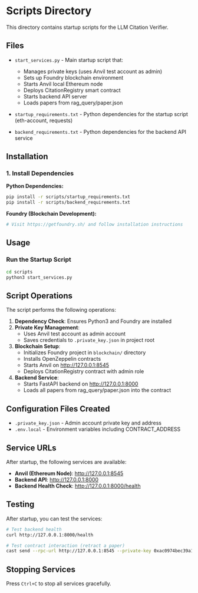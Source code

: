 # Scripts Directory

This directory contains startup scripts for the LLM Citation Verifier.

## Files

- `start_services.py` - Main startup script that:
  - Manages private keys (uses Anvil test account as admin)
  - Sets up Foundry blockchain environment
  - Starts Anvil local Ethereum node
  - Deploys CitationRegistry smart contract
  - Starts backend API server
  - Loads papers from rag_query/paper.json

- `startup_requirements.txt` - Python dependencies for the startup script (eth-account, requests)

- `backend_requirements.txt` - Python dependencies for the backend API service

## Installation

### 1. Install Dependencies

**Python Dependencies:**
```bash
pip install -r scripts/startup_requirements.txt
pip install -r scripts/backend_requirements.txt
```

**Foundry (Blockchain Development):**
```bash
# Visit https://getfoundry.sh/ and follow installation instructions
```

## Usage

### Run the Startup Script
```bash
cd scripts
python3 start_services.py
```

## Script Operations

The script performs the following operations:

1. **Dependency Check**: Ensures Python3 and Foundry are installed
2. **Private Key Management**:
   - Uses Anvil test account as admin account
   - Saves credentials to `.private_key.json` in project root
3. **Blockchain Setup**:
   - Initializes Foundry project in `blockchain/` directory
   - Installs OpenZeppelin contracts
   - Starts Anvil on http://127.0.0.1:8545
   - Deploys CitationRegistry contract with admin role
4. **Backend Service**:
   - Starts FastAPI backend on http://127.0.0.1:8000
   - Loads all papers from rag_query/paper.json into the contract

## Configuration Files Created

- `.private_key.json` - Admin account private key and address
- `.env.local` - Environment variables including CONTRACT_ADDRESS

## Service URLs

After startup, the following services are available:

- **Anvil (Ethereum Node)**: http://127.0.0.1:8545
- **Backend API**: http://127.0.0.1:8000
- **Backend Health Check**: http://127.0.0.1:8000/health

## Testing

After startup, you can test the services:

```bash
# Test backend health
curl http://127.0.0.1:8000/health

# Test contract interaction (retract a paper)
cast send --rpc-url http://127.0.0.1:8545 --private-key 0xac0974bec39a17e36ba4a6b4d238ff944bacb478cbed5efcae784d7bf4f2ff80 <CONTRACT_ADDRESS> "retractPaper(uint256)" <DOC_ID>
```

## Stopping Services

Press `Ctrl+C` to stop all services gracefully.
